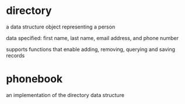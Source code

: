 # directory
a data structure object representing a person

data specified: first name, last name, email address, and phone number

supports functions that enable adding, removing, querying and saving records

# phonebook
an implementation of the directory data structure
